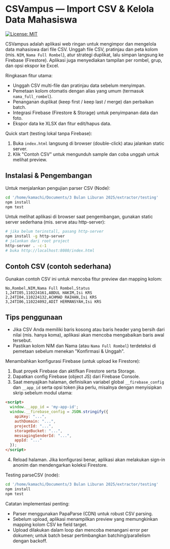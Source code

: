 # CSVampus — Import CSV & Kelola Data Mahasiswa

[![License: MIT](https://img.shields.io/badge/license-MIT-blue.svg)](LICENSE)


CSVampus adalah aplikasi web ringan untuk mengimpor dan mengelola data mahasiswa dari file CSV. Unggah file CSV, pratinjau dan peta kolom (mis. `NIM`, `Nama Full Rombel`), atur strategi duplikat, lalu simpan langsung ke Firebase (Firestore). Aplikasi juga menyediakan tampilan per rombel, grup, dan opsi ekspor ke Excel.

Ringkasan fitur utama:
- Unggah CSV multi-file dan pratinjau data sebelum menyimpan.
- Pemetaan kolom otomatis dengan alias yang umum (termasuk `nama_full_rombel`).
- Penanganan duplikat (keep first / keep last / merge) dan perbaikan batch.
- Integrasi Firebase (Firestore & Storage) untuk penyimpanan data dan foto.
- Ekspor data ke XLSX dan fitur edit/hapus data.

Quick start (testing lokal tanpa Firebase):
1. Buka `index.html` langsung di browser (double-click) atau jalankan static server.
2. Klik "Contoh CSV" untuk mengunduh sample dan coba unggah untuk melihat preview.

Instalasi & Pengembangan
------------------------
Untuk menjalankan pengujian parser CSV (Node):

```bash
cd '/home/kamachi/Documents/3 Bulan Liburan 2025/extractor/testing'
npm install
npm test
```

Untuk melihat aplikasi di browser saat pengembangan, gunakan static server sederhana (mis. serve atau http-server):

```bash
# jika belum terinstall, pasang http-server
npm install -g http-server
# jalankan dari root project
http-server . -c-1
# buka http://localhost:8080/index.html
```

Contoh CSV (contoh sederhana)
----------------------------
Gunakan contoh CSV ini untuk mencoba fitur preview dan mapping kolom:

```csv
No,Rombel,NIM,Nama Full Rombel,Status
1,24TI05,110224161,ABDUL HAKIM,Isi KRS
2,24TI04,110224132,ACHMAD RAIHAN,Isi KRS
3,24TI06,110224092,ADIT HERMANSYAH,Isi KRS
```

Tips penggunaan
---------------
- Jika CSV Anda memiliki baris kosong atau baris header yang bersih dari nilai (mis. hanya koma), aplikasi akan mencoba mengabaikan baris awal tersebut.
- Pastikan kolom NIM dan Nama (atau `Nama Full Rombel`) terdeteksi di pemetaan sebelum menekan "Konfirmasi & Unggah".

Menambahkan konfigurasi Firebase (untuk upload ke Firestore):
1. Buat proyek Firebase dan aktifkan Firestore serta Storage.
2. Dapatkan config Firebase (object JS) dari Firebase Console.
3. Saat menyajikan halaman, definisikan variabel global `__firebase_config` dan `__app_id` serta opsi token jika perlu, misalnya dengan menyisipkan skrip sebelum modul utama:

```html
<script>
  window.__app_id = 'my-app-id';
  window.__firebase_config = JSON.stringify({
    apiKey: "...",
    authDomain: "...",
    projectId: "...",
    storageBucket: "...",
    messagingSenderId: "...",
    appId: "..."
  });
</script>
```

4. Reload halaman. Jika konfigurasi benar, aplikasi akan melakukan sign-in anonim dan mendengarkan koleksi Firestore.

Testing parseCSV (node):
```bash
cd '/home/kamachi/Documents/3 Bulan Liburan 2025/extractor/testing'
npm install
npm test
```

Catatan implementasi penting:
- Parser menggunakan PapaParse (CDN) untuk robust CSV parsing.
- Sebelum upload, aplikasi menampilkan preview yang memungkinkan mapping kolom CSV ke field target.
- Upload dilakukan dalam loop dan mencoba menangani error per dokumen; untuk batch besar pertimbangkan batching/parallelism dengan backoff.
